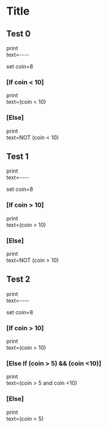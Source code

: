 # Title

## Test 0

print\
  text=----

set
  coin=8

### [If coin < 10]

print\
  text=(coin < 10)

### [Else]

print\
  text=NOT (coin < 10)


## Test 1

print\
  text=----

set
  coin=8

### [If coin > 10]

print\
  text=(coin > 10)

### [Else]

print\
  text=NOT (coin > 10)


## Test 2

print\
  text=----

set
  coin=8

### [If coin > 10]

print\
  text=(coin > 10)

### [Else If (coin > 5) && (coin <10)]

print\
  text=(coin > 5 and coin <10)

### [Else]

print\
  text=(coin < 5)

